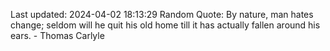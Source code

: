 Last updated: 2024-04-02 18:13:29
Random Quote: By nature, man hates change; seldom will he quit his old home till it has actually fallen around his ears. - Thomas Carlyle